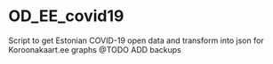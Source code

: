 # OD_EE_covid19

Script to get Estonian COVID-19 open data and transform into json for Koroonakaart.ee graphs
@TODO ADD backups
